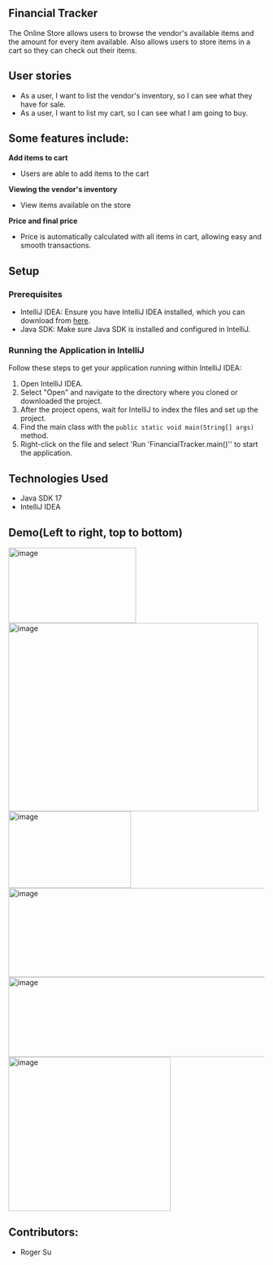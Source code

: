 ## Financial Tracker
The Online Store allows users to browse the vendor's available items and the amount for every item available. Also allows users to store items in a cart so they can check out their items.


## User stories
- As a user, I want to list the vendor's inventory, so I can see what they have for sale.
- As a user, I want to list my cart, so I can see what I am going to buy.
## Some features include:

**Add items to cart**
- Users are able to add items to the cart

**Viewing the vendor's inventory**
- View items available on the store

**Price and final price**
- Price is automatically calculated with all items in cart, allowing easy and smooth transactions.


## Setup


### Prerequisites

- IntelliJ IDEA: Ensure you have IntelliJ IDEA installed, which you can download from [here](https://www.jetbrains.com/idea/download/).
- Java SDK: Make sure Java SDK is installed and configured in IntelliJ.

### Running the Application in IntelliJ

Follow these steps to get your application running within IntelliJ IDEA:

1. Open IntelliJ IDEA.
2. Select "Open" and navigate to the directory where you cloned or downloaded the project.
3. After the project opens, wait for IntelliJ to index the files and set up the project.
4. Find the main class with the `public static void main(String[] args)` method.
5. Right-click on the file and select 'Run 'FinancialTracker.main()'' to start the application.

## Technologies Used

- Java SDK 17
- IntelliJ IDEA

## Demo(Left to right, top to bottom)
<img width="251" height="148" alt="image" src="https://github.com/user-attachments/assets/d0781eaf-e249-412b-95b6-ecd3bcf05429" />
<img width="492" height="370" alt="image" src="https://github.com/user-attachments/assets/ca8a9aad-a700-470c-874d-f2009c9f38f8" />
<img width="241" height="151" alt="image" src="https://github.com/user-attachments/assets/cc8f13a4-151d-43a1-8cd7-16c6a5971009" />
<img width="600" height="175" alt="image" src="https://github.com/user-attachments/assets/23e04c53-cf64-48fa-9bf1-48b8c3de3cb0" />
<img width="574" height="157" alt="image" src="https://github.com/user-attachments/assets/505c1cc6-1371-4c60-984d-c7de3ee37570" />
<img width="319" height="303" alt="image" src="https://github.com/user-attachments/assets/8bd37048-1ca6-4479-859f-72a4c0fc4b30" />


## Contributors:
- Roger Su
